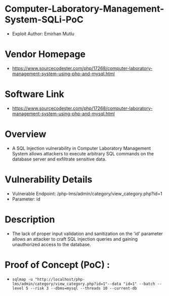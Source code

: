 
# Computer-Laboratory-Management-System-SQLi-PoC
+ Exploit Author: Emirhan Mutlu
# Vendor Homepage
+ https://www.sourcecodester.com/php/17268/computer-laboratory-management-system-using-php-and-mysql.html
# Software Link
+ https://www.sourcecodester.com/php/17268/computer-laboratory-management-system-using-php-and-mysql.html
# Overview
+ A SQL Injection vulnerability in Computer Laboratory Management System allows attackers to execute arbitrary SQL commands on the database server and exfiltrate sensitive data.
# Vulnerability Details
+ Vulnerable Endpoint: /php-lms/admin/category/view_category.php?id=1
+ Parameter: id
# Description
+ The lack of proper input validation and sanitization on the 'id' parameter allows an attacker to craft SQL injection queries and gaining unauthorized access to the database.

# Proof of Concept (PoC) : 
+ `sqlmap -u "http://localhost/php-lms/admin/category/view_category.php?id=1"--data "id=1" --batch --level 5 --risk 3 --dbms=mysql --threads 10 --current-db`
